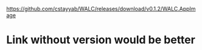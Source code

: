 https://github.com/cstayyab/WALC/releases/download/v0.1.2/WALC.AppImage
# Link without version would be better
